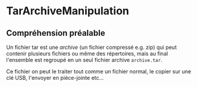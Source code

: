 # TarArchiveManipulation

## Compréhension préalable

Un fichier tar est une *archive* (un fichier compressé e.g. zip) qui peut contenir plusieurs fichiers ou même des répertoires, mais au final l'ensemble est regroupé en un seul fichier archive `archive.tar`.

Ce fichier on peut le traiter tout comme un fichier normal, le copier sur une clé USB, l'envoyer en pièce-jointe etc...

